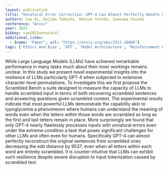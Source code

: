 ```yaml
---
layout: publication
title: "Unnatural Error Correction: GPT-4 Can Almost Perfectly Handle Unnatural Scrambled Text"
authors: Cao Qi, Kojima Takeshi, Matsuo Yutaka, Iwasawa Yusuke
conference: "Arxiv"
year: 2023
bibkey: cao2023unnatural
additional_links:
  - {name: "Paper", url: "https://arxiv.org/abs/2311.18805"}
tags: ['Ethics And Bias', 'GPT', 'Model Architecture', 'Reinforcement Learning', 'Tokenization']
---
```

While Large Language Models (LLMs) have achieved remarkable performance in many tasks much about their inner workings remains unclear. In this study we present novel experimental insights into the resilience of LLMs particularly GPT-4 when subjected to extensive character-level permutations. To investigate this we first propose the Scrambled Bench a suite designed to measure the capacity of LLMs to handle scrambled input in terms of both recovering scrambled sentences and answering questions given scrambled context. The experimental results indicate that most powerful LLMs demonstrate the capability akin to typoglycemia a phenomenon where humans can understand the meaning of words even when the letters within those words are scrambled as long as the first and last letters remain in place. More surprisingly we found that only GPT-4 nearly flawlessly processes inputs with unnatural errors even under the extreme condition a task that poses significant challenges for other LLMs and often even for humans. Specifically GPT-4 can almost perfectly reconstruct the original sentences from scrambled ones decreasing the edit distance by 9537; even when all letters within each word are entirely scrambled. It is counter-intuitive that LLMs can exhibit such resilience despite severe disruption to input tokenization caused by scrambled text.
